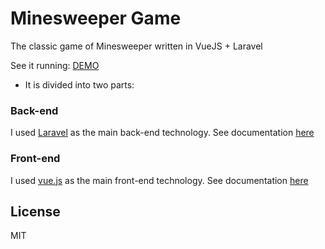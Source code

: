 # Minesweeper Game

The classic game of Minesweeper written in VueJS + Laravel

See it running: [DEMO](http://138.68.9.12:3000/)

- It is divided into two parts:

### Back-end
I used [Laravel](https://laravel.com/) as the main back-end technology. See documentation [here](https://github.com/jhoansebastianlara/minesweeper-game/tree/master/backend)

### Front-end
I used [vue.js](https://vuejs.org) as the main front-end technology. See documentation [here](https://github.com/jhoansebastianlara/minesweeper-game/tree/master/frontend/)

## License
MIT
